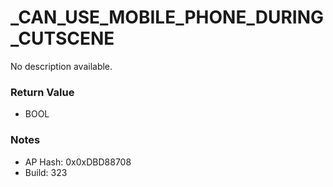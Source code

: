 # _CAN_USE_MOBILE_PHONE_DURING_CUTSCENE

No description available.

### Return Value
* BOOL

### Notes
* AP Hash: 0x0xDBD88708
* Build: 323

